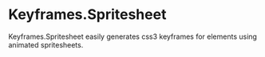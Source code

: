 Keyframes.Spritesheet
=====================

Keyframes.Spritesheet easily generates css3 keyframes for elements using animated spritesheets.
